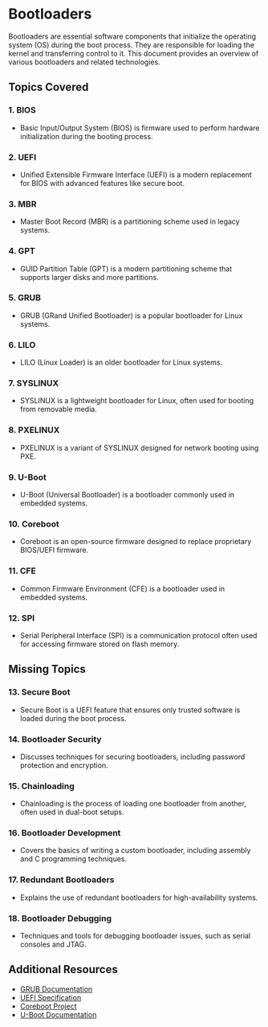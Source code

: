 # Bootloaders

Bootloaders are essential software components that initialize the operating system (OS) during the boot process. They are responsible for loading the kernel and transferring control to it. This document provides an overview of various bootloaders and related technologies.

## Topics Covered

### 1. **BIOS**
- Basic Input/Output System (BIOS) is firmware used to perform hardware initialization during the booting process.

### 2. **UEFI**
- Unified Extensible Firmware Interface (UEFI) is a modern replacement for BIOS with advanced features like secure boot.

### 3. **MBR**
- Master Boot Record (MBR) is a partitioning scheme used in legacy systems.

### 4. **GPT**
- GUID Partition Table (GPT) is a modern partitioning scheme that supports larger disks and more partitions.

### 5. **GRUB**
- GRUB (GRand Unified Bootloader) is a popular bootloader for Linux systems.

### 6. **LILO**
- LILO (Linux Loader) is an older bootloader for Linux systems.

### 7. **SYSLINUX**
- SYSLINUX is a lightweight bootloader for Linux, often used for booting from removable media.

### 8. **PXELINUX**
- PXELINUX is a variant of SYSLINUX designed for network booting using PXE.

### 9. **U-Boot**
- U-Boot (Universal Bootloader) is a bootloader commonly used in embedded systems.

### 10. **Coreboot**
- Coreboot is an open-source firmware designed to replace proprietary BIOS/UEFI firmware.

### 11. **CFE**
- Common Firmware Environment (CFE) is a bootloader used in embedded systems.

### 12. **SPI**
- Serial Peripheral Interface (SPI) is a communication protocol often used for accessing firmware stored on flash memory.

## Missing Topics

### 13. **Secure Boot**
- Secure Boot is a UEFI feature that ensures only trusted software is loaded during the boot process.

### 14. **Bootloader Security**
- Discusses techniques for securing bootloaders, including password protection and encryption.

### 15. **Chainloading**
- Chainloading is the process of loading one bootloader from another, often used in dual-boot setups.

### 16. **Bootloader Development**
- Covers the basics of writing a custom bootloader, including assembly and C programming techniques.

### 17. **Redundant Bootloaders**
- Explains the use of redundant bootloaders for high-availability systems.

### 18. **Bootloader Debugging**
- Techniques and tools for debugging bootloader issues, such as serial consoles and JTAG.

## Additional Resources
- [GRUB Documentation](https://www.gnu.org/software/grub/manual/)
- [UEFI Specification](https://uefi.org/specifications)
- [Coreboot Project](https://www.coreboot.org/)
- [U-Boot Documentation](https://www.denx.de/wiki/U-Boot)
